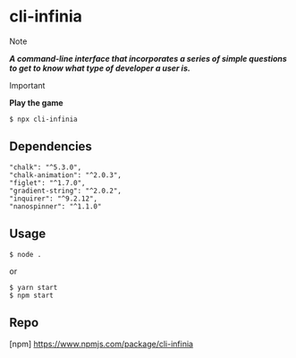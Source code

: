 # cli-infinia

> [!NOTE]
> ***A command-line interface that incorporates a series of simple questions to get to know what type of developer a user is.***

> [!IMPORTANT]
> **Play the game**
```
$ npx cli-infinia
```

## Dependencies 
    "chalk": "^5.3.0",
    "chalk-animation": "^2.0.3",
    "figlet": "^1.7.0",
    "gradient-string": "^2.0.2",
    "inquirer": "^9.2.12",
    "nanospinner": "^1.1.0"

## Usage
```zh 
$ node . 
```

or 

```zh
$ yarn start
$ npm start
```

## Repo 
[npm] https://www.npmjs.com/package/cli-infinia